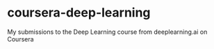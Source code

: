 # coursera-deep-learning
My submissions to the Deep Learning course from deeplearning.ai on Coursera
